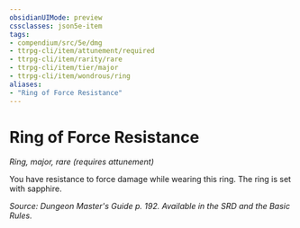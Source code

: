 ```yaml
---
obsidianUIMode: preview
cssclasses: json5e-item
tags:
- compendium/src/5e/dmg
- ttrpg-cli/item/attunement/required
- ttrpg-cli/item/rarity/rare
- ttrpg-cli/item/tier/major
- ttrpg-cli/item/wondrous/ring
aliases: 
- "Ring of Force Resistance"
---
```

# Ring of Force Resistance
*Ring, major, rare (requires attunement)*  


You have resistance to force damage while wearing this ring. The ring is set with sapphire.

*Source: Dungeon Master's Guide p. 192. Available in the SRD and the Basic Rules.*